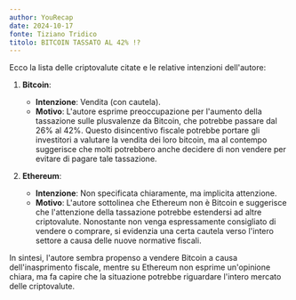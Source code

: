```yaml
---
author: YouRecap
date: 2024-10-17
fonte: Tiziano Tridico
titolo: BITCOIN TASSATO AL 42% !?
---
```


Ecco la lista delle criptovalute citate e le relative intenzioni dell'autore:

1. **Bitcoin**: 
   - **Intenzione**: Vendita (con cautela).
   - **Motivo**: L'autore esprime preoccupazione per l'aumento della tassazione sulle plusvalenze da Bitcoin, che potrebbe passare dal 26% al 42%. Questo disincentivo fiscale potrebbe portare gli investitori a valutare la vendita dei loro bitcoin, ma al contempo suggerisce che molti potrebbero anche decidere di non vendere per evitare di pagare tale tassazione.

2. **Ethereum**: 
   - **Intenzione**: Non specificata chiaramente, ma implicita attenzione.
   - **Motivo**: L'autore sottolinea che Ethereum non è Bitcoin e suggerisce che l'attenzione della tassazione potrebbe estendersi ad altre criptovalute. Nonostante non venga espressamente consigliato di vendere o comprare, si evidenzia una certa cautela verso l'intero settore a causa delle nuove normative fiscali.

In sintesi, l'autore sembra propenso a vendere Bitcoin a causa dell'inasprimento fiscale, mentre su Ethereum non esprime un'opinione chiara, ma fa capire che la situazione potrebbe riguardare l'intero mercato delle criptovalute.
